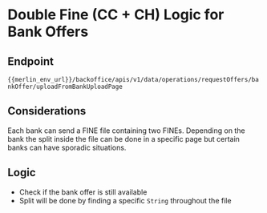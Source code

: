 # Double Fine (CC + CH) Logic for Bank Offers

## Endpoint
`{{merlin_env_url}}/backoffice/apis/v1/data/operations/requestOffers/bankOffer/uploadFromBankUploadPage`

## Considerations

Each bank can send a FINE file containing two FINEs.
Depending on the bank the split inside the file can be done in a specific page but certain banks can have sporadic situations.

## Logic

- Check if the bank offer is still available
- Split will be done by finding a specific `String` throughout the file